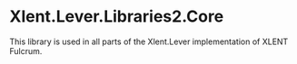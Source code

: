 # Xlent.Lever.Libraries2.Core
This library is used in all parts of the Xlent.Lever implementation of XLENT Fulcrum.
